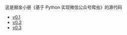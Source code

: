这是掘金小册《基于 Python 实现微信公众号爬虫》的源代码

* [v0.1](https://github.com/pythonzhichan/weixincrawler/tree/v0.1)
* [v0.2](https://github.com/pythonzhichan/weixincrawler/tree/v0.2)
* [v0.3](https://github.com/pythonzhichan/weixincrawler/tree/v0.3)

